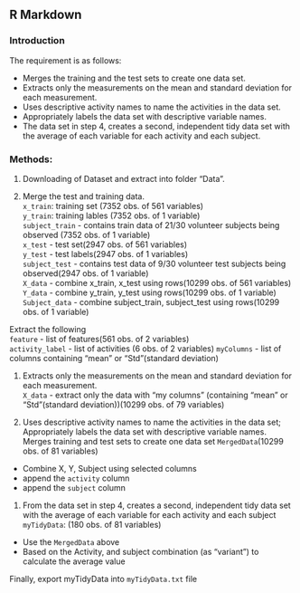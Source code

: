 R Markdown
----------

### Introduction

The requirement is as follows:  
- Merges the training and the test sets to create one data set.  
- Extracts only the measurements on the mean and standard deviation for
each measurement.  
- Uses descriptive activity names to name the activities in the data
set.  
- Appropriately labels the data set with descriptive variable names.  
- The data set in step 4, creates a second, independent tidy data set
with the average of each variable for each activity and each subject.

### Methods:

1.  Downloading of Dataset and extract into folder “Data”.

2.  Merge the test and training data.  
    `x_train`: training set (7352 obs. of 561 variables)  
    `y_train`: training lables (7352 obs. of 1 variable)  
    `subject_train` - contains train data of 21/30 volunteer subjects
    being observed (7352 obs. of 1 variable)  
    `x_test` - test set(2947 obs. of 561 variables)  
    `y_test` - test labels(2947 obs. of 1 variables)  
    `subject_test` - contains test data of 9/30 volunteer test subjects
    being observed(2947 obs. of 1 variable)  
    `X_data` - combine x\_train, x\_test using rows(10299 obs. of 561
    variables)  
    `Y_data` - combine y\_train, y\_test using rows(10299 obs. of 1
    variable)  
    `Subject_data` - combine subject\_train, subject\_test using
    rows(10299 obs. of 1 variable)

Extract the following  
`feature` - list of features(561 obs. of 2 variables)  
`activity_label` - list of activities (6 obs. of 2 variables)
`myColumns` - list of columns containing “mean” or “Std”(standard
deviation)

1.  Extracts only the measurements on the mean and standard deviation
    for each measurement.  
    `X_data` - extract only the data with “my columns” (containing
    “mean” or “Std”(standard deviation))(10299 obs. of 79 variables)

2.  Uses descriptive activity names to name the activities in the data
    set; Appropriately labels the data set with descriptive variable
    names.  
    Merges training and test sets to create one data set
    `MergedData`(10299 obs. of 81 variables)  

-   Combine X, Y, Subject using selected columns  
-   append the `activity` column  
-   append the `subject` column

1.  From the data set in step 4, creates a second, independent tidy data
    set with the average of each variable for each activity and each
    subject  
    `myTidyData`: (180 obs. of 81 variables)  

-   Use the `MergedData` above  
-   Based on the Activity, and subject combination (as “variant”) to
    calculate the average value

Finally, export myTidyData into `myTidyData.txt` file
